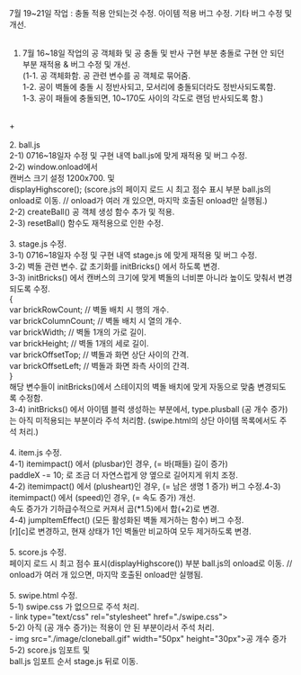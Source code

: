 7월 19~21일 작업 : 충돌 적용 안되는것 수정. 아이템 적용 버그 수정. 기타 버그 수정 및 개선.<br>
<br>
1. 7월 16~18일 작업의 공 객체화 및 공 충돌 및 반사 구현 부분 충돌로 구현 안 되던 부분 재적용 & 버그 수정 및 개선.<br>
(1-1. 공 객체화함. 공 관련 변수를 공 객체로 묶어줌.<br>
1-2. 공이 벽돌에 충돌 시 정반사되고, 모서리에 충돌되더라도 정반사되도록함.<br>
1-3. 공이 패들에 충돌되면, 10~170도 사이의 각도로 랜덤 반사되도록 함.)<br>
<br>
+<br>
<br>
2. ball.js<br>
2-1) 0716~18일자 수정 및 구현 내역 ball.js에 맞게 재적용 및 버그 수정.<br>
2-2) window.onload에서 <br>
     캔버스 크기 설정 1200x700. 및<br>
     displayHighscore(); (score.js의 페이지 로드 시 최고 점수 표시 부분 ball.js의 onload로 이동. // onload가 여러 개 있으면, 마지막 호출된 onload만 실행됨.)<br>
2-2) createBall() 공 객체 생성 함수 추가 및 적용.<br>
2-3) resetBall() 함수도 재적용으로 인한 수정.<br>
<br>
3. stage.js 수정.<br>
3-1) 0716~18일자 수정 및 구현 내역 stage.js 에 맞게 재적용 및 버그 수정.<br>
3-2) 벽돌 관련 변수. 값 초기화를 initBricks() 에서 하도록 변경.<br>
3-3) initBricks() 에서 캔버스의 크기에 맞게 벽돌의 너비뿐 아니라 높이도 맞춰서 변경되도록 수정.<br>
{<br>
     var brickRowCount;      // 벽돌 배치 시 행의 개수.<br>
     var brickColumnCount;   // 벽돌 배치 시 열의 개수.<br>
     var brickWidth;         // 벽돌 1개의 가로 길이.<br>
     var brickHeight;        // 벽돌 1개의 세로 길이.<br>
     var brickOffsetTop;     // 벽돌과 화면 상단 사이의 간격.<br>
     var brickOffsetLeft;    // 벽돌과 화면 좌측 사이의 간격.<br>
}<br>
해당 변수들이 initBricks()에서 스테이지의 벽돌 배치에 맞게 자동으로 맞춤 변경되도록 수정함.<br>
3-4) initBricks() 에서 아이템 블럭 생성하는 부분에서, type.plusball (공 개수 증가) 는 아직 미적용되는 부분이라 주석 처리함. (swipe.html의 상단 아이템 목록에서도 주석 처리.)<br>
<br>
4. item.js 수정.<br>
4-1) itemimpact() 에서 (plusbar)인 경우, (= 바(패들) 길이 증가)<br>
paddleX -= 10; 로 조금 더 자연스럽게 양 옆으로 길어지게 위치 조정. <br>
4-2) itemimpact() 에서 (plusheart)인 경우, (= 남은 생명 1 증가) 버그 수정.4-3) itemimpact() 에서 (speed)인 경우, (= 속도 증가) 개선.<br>
속도 증가가 기하급수적으로 커져서 곱(*1.5)에서 합(+2)로 변경.<br>
4-4) jumpItemEffect()  (모든 활성화된 벽돌 제거하는 함수) 버그 수정.<br>
[r][c]로 변경하고, 현재 상태가 1인 벽돌만 비교하여 모두 제거하도록 변경.<br>
<br>
5. score.js 수정.<br>
페이지 로드 시 최고 점수 표시(displayHighscore()) 부분 ball.js의 onload로 이동. // onload가 여러 개 있으면, 마지막 호출된 onload만 실행됨.<br>
<br>
5. swipe.html 수정.<br>
5-1) swipe.css 가 없으므로 주석 처리.<br>
     - link type="text/css" rel="stylesheet" href="./swipe.css"> <br>
5-2) 아직 (공 개수 증가)는 적용이 안 된 부분이라서 주석 처리.<br>
     - img src="./image/cloneball.gif" width="50px" height="30px"><span>공 개수 증가</span>&nbsp;&nbsp; <br>
5-2) score.js 임포트 및 <br> ball.js 임포트 순서 stage.js 뒤로 이동.<br>
